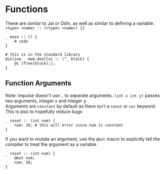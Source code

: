 # Functions
These are similar to Jai or Odin, as well as similar to defining a variable. `<type> <name> :: (<type> <name>) {}`<br>

```
_ main :: () {
    # code
}

# this is in the standard library
@inline _ mem.dealloc :: (^_ block) {
    @c [free(block);];
}
```

## Function Arguments
Note: impulse doesn't use `,` to separate arguments. `(int x int y)` passes two arguments, integer x and integer y.<br>
Arguments are `constant` by default as there isn't a `const` or `var` keyword. This is also to hopefully reduce bugs
```
_ reset :: (int num) {
    num: 10; # this will error since num is constant
}
```

If you want to mutate an argument, use the `@mut` macro to explicitly tell the compiler to treat the argument as a variable

```
_ reset :: (int num) {
    @mut num;
    num: 10;
}
```
